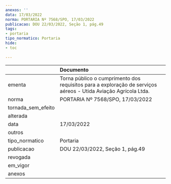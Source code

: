 ```yaml
---
anexos: ''
data: 17/03/2022
norma: PORTARIA Nº 7568/SPO, 17/03/2022
publicacao: DOU 22/03/2022, Seção 1, pág.49
tags:
- portaria
tipo_normatico: Portaria
hide: 
- toc 
 
---
```


|                    | Documento                                                                                                      |
|:-------------------|:---------------------------------------------------------------------------------------------------------------|
| ementa             | Torna público o cumprimento dos requisitos para a exploração de serviços aéreos - Utida Aviação Agrícola Ltda. |
| norma              | PORTARIA Nº 7568/SPO, 17/03/2022                                                                               |
| tornada_sem_efeito |                                                                                                                |
| alterada           |                                                                                                                |
| data               | 17/03/2022                                                                                                     |
| outros             |                                                                                                                |
| tipo_normatico     | Portaria                                                                                                       |
| publicacao         | DOU 22/03/2022, Seção 1, pág.49                                                                                |
| revogada           |                                                                                                                |
| em_vigor           |                                                                                                                |
| anexos             |                                                                                                                |